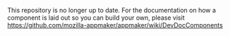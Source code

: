 This repository is no longer up to date. For the documentation on how a component is laid out so you can build your own, please visit https://github.com/mozilla-appmaker/appmaker/wiki/DevDocComponents
